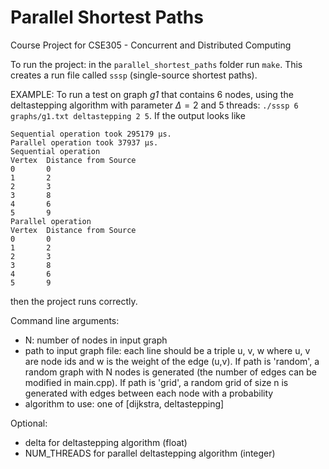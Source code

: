 # Parallel Shortest Paths
 Course Project for CSE305 - Concurrent and Distributed Computing
 
 To run the project: in the `parallel_shortest_paths` folder run `make`. This creates a run file called `sssp` (single-source shortest paths).
 
 EXAMPLE: To run a test on graph *g1* that contains 6 nodes, using the deltastepping algorithm with parameter $\Delta=2$ and 5 threads: `./sssp 6 graphs/g1.txt deltastepping 2 5`. If the output looks like 
```
Sequential operation took 295179 µs.
Parallel operation took 37937 µs.
Sequential operation
Vertex  Distance from Source
0       0
1       2
2       3
3       8
4       6
5       9
Parallel operation
Vertex  Distance from Source
0       0
1       2
2       3
3       8
4       6
5       9
```
then the project runs correctly.
 
Command line arguments:
- N: number of nodes in input graph
- path to input graph file: each line should be a triple u, v, w where u, v are node ids and w is the weight of the edge (u,v). If path is 'random', a random graph with N nodes is generated (the number of edges can be modified in main.cpp). If path is 'grid', a random grid of size n is generated with edges between each node with a probability
- algorithm to use: one of [dijkstra, deltastepping]

Optional:
- delta for deltastepping algorithm (float)
- NUM_THREADS for parallel deltastepping algorithm (integer)
